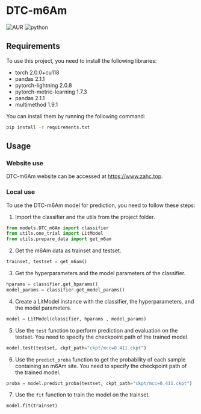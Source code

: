 # DTC-m6Am
![AUR](https://img.shields.io/badge/license-MIT-blue.svg)
![python](https://img.shields.io/badge/python-=3.10-success.svg)
## Requirements
To use this project, you need to install the following libraries:

- torch                     2.0.0+cu118
- pandas                    2.1.1                   
- pytorch-lightning         2.0.8                    
- pytorch-metric-learning   1.7.3 
- pandas                    2.1.1
- multimethod               1.9.1

You can install them by running the following command:

```bash
pip install -r requirements.txt
```

## Usage


### Website use
DTC-m6Am website can be accessed at https://www.zahc.top.

### Local use
To use the DTC-m6Am model for prediction, you need to follow these steps:
1. Import the classifier and the utils from the project folder.

```python
from models.DTC_m6Am import classifier
from utils.one_trial import LitModel
from utils.prepare_data import get_m6am
```

2. Get the m6Am data as trainset and testset.

```python
trainset, testset = get_m6am()
```

3. Get the hyperparameters and the model parameters of the classifier.

```python
hparams = classifier.get_hparams()
model_params = classifier.get_model_params()
```

4. Create a LitModel instance with the classifier, the hyperparameters, and the model parameters.

```python
model = LitModel(classifier, hparams , model_params)
```

5. Use the `test` function to perform prediction and evaluation on the testset. You need to specify the checkpoint path of the trained model.

```python
model.test(testset, ckpt_path="ckpt/mcc=0.411.ckpt")
```

6. Use the `predict_proba` function to get the probability of each sample containing an m6Am site. You need to specify the checkpoint path of the trained model.

```python
proba = model.predict_proba(testset, ckpt_path="ckpt/mcc=0.411.ckpt")
```

7. Use the `fit` function to train the model on the trainset.

```python
model.fit(trainset)
```
